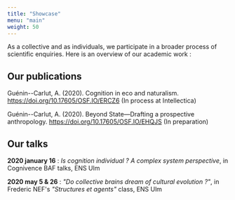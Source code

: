 ```yaml
---
title: "Showcase"
menu: "main"
weight: 50
---
```


As a collective and as individuals, we participate in a broader process of scientific enquiries. Here is an overview of our academic work :


## Our publications

Guénin--Carlut, A. (2020). Cognition in eco and naturalism. <https://doi.org/10.17605/OSF.IO/ERCZ6> (In process at Intellectica)

Guénin--Carlut, A. (2020). Beyond State—Drafting a prospective anthropology. <https://doi.org/10.17605/OSF.IO/EHQJS> (In preparation)


## Our talks

**2020 january 16** : *Is cognition individual ? A complex system perspective*, in Cognivence BAF talks, ENS Ulm

**2020 may 5 & 26** : *"Do collective brains dream of cultural evolution ?"*, in Frederic NEF's *"Structures et agents"* class, ENS Ulm
